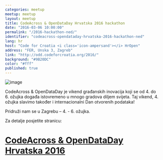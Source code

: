 ```yaml
---
categories: meetup
meetup: meetup
layout: meetup
title: CodeAcross & OpenDataDay Hrvatska 2016 hackathon
date: "2016-03-06 10:00:00"
permalink: "/2016-hackathon-ned/"
identifier: "codeacross-opendataday-hrvatska-2016-hackathon-ned"
lang: hr
host: "Code for Croatia <i class='icon-ampersand'></i> HrOpen"
address: "FER, Unska 3, Zagreb"
link: "http://odd.codeforcroatia.org/2016/"
background: "#9B20DC"
color: "#fff"
published: true
---
```


![image](https://odd.codeforcroatia.org/2016/img/banner.png)

CodeAcross & OpenDataDay je vikend građanskih inovacija koji se od 4. do 6. ožujka događa istovremeno u mnogo gradova diljem svijeta. Taj vikend, 4. ožujka slavimo također i internacionalni Dan otvorenih podataka!

Pridruži nam se u Zagrebu – 4. - 6. ožujka.

Za detalje posjetite stranicu:

# [CodeAcross & OpenDataDay Hrvatska 2016](http://odd.codeforcroatia.org/2016/)
